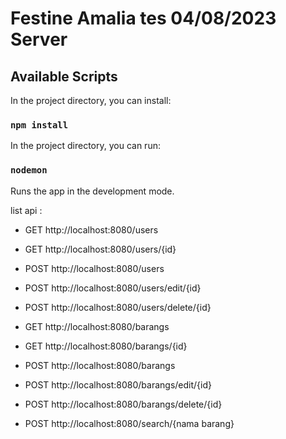 # Festine Amalia tes 04/08/2023 Server


## Available Scripts

In the project directory, you can install:
### `npm install`

In the project directory, you can run:

### `nodemon`

Runs the app in the development mode.<br />

list api :
- GET http://localhost:8080/users
- GET http://localhost:8080/users/{id}
- POST http://localhost:8080/users
- POST http://localhost:8080/users/edit/{id}
- POST http://localhost:8080/users/delete/{id}
  
- GET http://localhost:8080/barangs
- GET http://localhost:8080/barangs/{id}
- POST http://localhost:8080/barangs
- POST http://localhost:8080/barangs/edit/{id}
- POST http://localhost:8080/barangs/delete/{id}
- POST http://localhost:8080/search/{nama barang}
